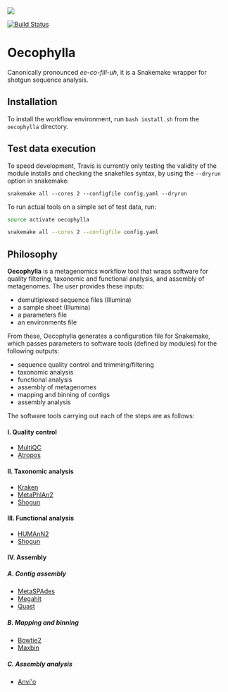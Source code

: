<img src="https://raw.githubusercontent.com/wasade/oecophylla/assets/assets/oecophylla.png">

[![Build Status](https://travis-ci.org/biocore/oecophylla.svg?branch=master)](https://travis-ci.org/biocore/oecophylla)

# Oecophylla

Canonically pronounced *ee-co-fill-uh*, it is a Snakemake wrapper for shotgun sequence analysis.

## Installation

To install the workflow environment, run `bash install.sh` from the `oecophylla` directory.

## Test data execution

To speed development, Travis is currently only testing the validity
of the module installs and checking the snakefiles syntax, by using the `--dryrun` option in snakemake:

```
snakemake all --cores 2 --configfile config.yaml --dryrun
```

To run actual tools on a simple set of test data, run:

```bash
source activate oecophylla

snakemake all --cores 2 --configfile config.yaml
```

## Philosophy

**Oecophylla** is a metagenomics workflow tool that wraps software for quality filtering, taxonomic and functional analysis, and assembly of metagenomes. The user provides these inputs:

* demultiplexed sequence files (Illumina)
* a sample sheet (Illumina)
* a parameters file
* an environments file

From these, Oecophylla generates a configuration file for Snakemake, which passes parameters to software tools (defined by modules) for the following outputs:

* sequence quality control and trimming/filtering
* taxonomic analysis
* functional analysis
* assembly of metagenomes
* mapping and binning of contigs
* assembly analysis

The software tools carrying out each of the steps are as follows:

#### I. Quality control

* [MultiQC](http://multiqc.info)
* [Atropos]()

#### II. Taxonomic analysis

* [Kraken](https://ccb.jhu.edu/software/kraken/)
* [MetaPhlAn2](http://huttenhower.sph.harvard.edu/metaphlan2)
* [Shogun]()

#### III. Functional analysis

* [HUMAnN2](http://huttenhower.sph.harvard.edu/humann2)
* [Shogun]()

#### IV. Assembly

##### A. Contig assembly

* [MetaSPAdes](http://bioinf.spbau.ru/en/metaspades)
* [Megahit](http://www.metagenomics.wiki/tools/assembly/megahit)
* [Quast](http://bioinf.spbau.ru/quast)

##### B. Mapping and binning

* [Bowtie2](http://bowtie-bio.sourceforge.net/bowtie2/manual.shtml)
* [Maxbin](https://sourceforge.net/projects/maxbin)

##### C. Assembly analysis

* [Anvi'o](http://merenlab.org/software/anvio)

